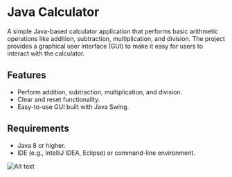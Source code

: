 # Java Calculator

A simple Java-based calculator application that performs basic arithmetic operations like addition, subtraction, multiplication, and division. The project provides a graphical user interface (GUI) to make it easy for users to interact with the calculator.

## Features
- Perform addition, subtraction, multiplication, and division.
- Clear and reset functionality.
- Easy-to-use GUI built with Java Swing.

## Requirements
- Java 8 or higher.
- IDE (e.g., IntelliJ IDEA, Eclipse) or command-line environment.

![Alt text](https://www.stephniemichelle.online/wp-content/uploads/2025/02/Screenshot-2025-02-24-101740-768x419.png)
